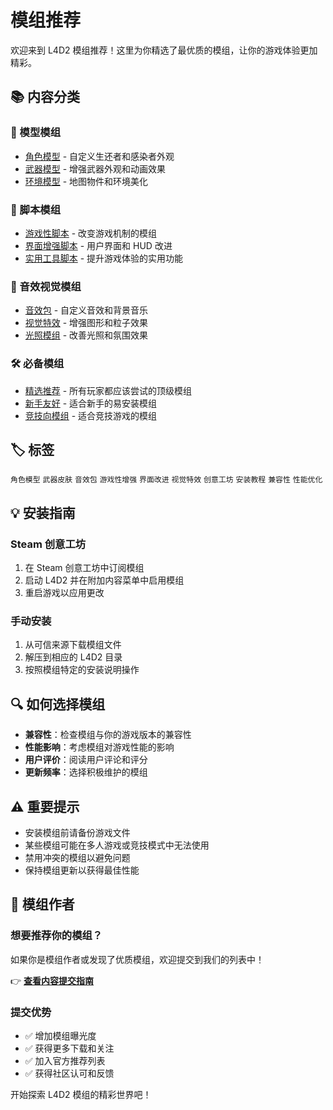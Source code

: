 # 模组推荐

欢迎来到 L4D2 模组推荐！这里为你精选了最优质的模组，让你的游戏体验更加精彩。

## 📚 内容分类

### 🎨 模型模组
- [角色模型](./models/characters) - 自定义生还者和感染者外观
- [武器模型](./models/weapons) - 增强武器外观和动画效果
- [环境模型](./models/environment) - 地图物件和环境美化

### 📜 脚本模组
- [游戏性脚本](./scripts/gameplay) - 改变游戏机制的模组
- [界面增强脚本](./scripts/ui) - 用户界面和 HUD 改进
- [实用工具脚本](./scripts/utility) - 提升游戏体验的实用功能

### 🎵 音效视觉模组
- [音效包](./audio-visual/sounds) - 自定义音效和背景音乐
- [视觉特效](./audio-visual/effects) - 增强图形和粒子效果
- [光照模组](./audio-visual/lighting) - 改善光照和氛围效果

### 🛠️ 必备模组
- [精选推荐](./essential/) - 所有玩家都应该尝试的顶级模组
- [新手友好](./essential/beginner) - 适合新手的易安装模组
- [竞技向模组](./essential/competitive) - 适合竞技游戏的模组

## 🏷️ 标签

`角色模型` `武器皮肤` `音效包` `游戏性增强` `界面改进` `视觉特效` `创意工坊` `安装教程` `兼容性` `性能优化`

## 💡 安装指南

### Steam 创意工坊
1. 在 Steam 创意工坊中订阅模组
2. 启动 L4D2 并在附加内容菜单中启用模组
3. 重启游戏以应用更改

### 手动安装
1. 从可信来源下载模组文件
2. 解压到相应的 L4D2 目录
3. 按照模组特定的安装说明操作

## 🔍 如何选择模组

- **兼容性**：检查模组与你的游戏版本的兼容性
- **性能影响**：考虑模组对游戏性能的影响
- **用户评价**：阅读用户评论和评分
- **更新频率**：选择积极维护的模组

## ⚠️ 重要提示

- 安装模组前请备份游戏文件
- 某些模组可能在多人游戏或竞技模式中无法使用
- 禁用冲突的模组以避免问题
- 保持模组更新以获得最佳性能

## 📝 模组作者

### 想要推荐你的模组？
如果你是模组作者或发现了优质模组，欢迎提交到我们的列表中！

👉 **[查看内容提交指南](../submit-content)**

### 提交优势
- ✅ 增加模组曝光度
- ✅ 获得更多下载和关注
- ✅ 加入官方推荐列表
- ✅ 获得社区认可和反馈

开始探索 L4D2 模组的精彩世界吧！
